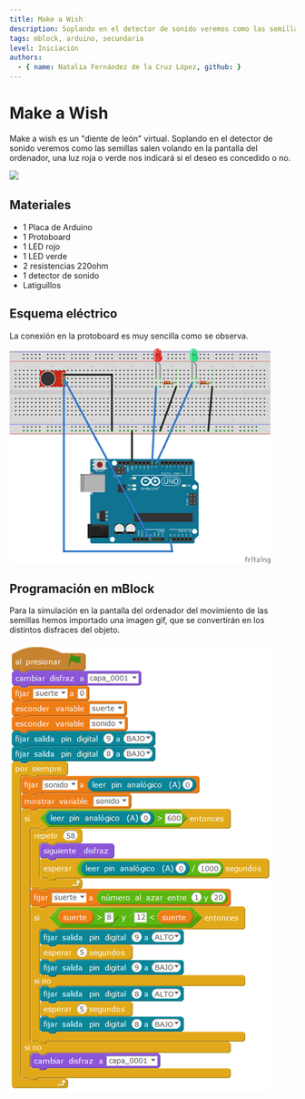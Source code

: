 ```yaml
---
title: Make a Wish
description: Soplando en el detector de sonido veremos como las semillas del diente de león salen volando.
tags: mblock, arduino, secundaria
level: Iniciación
authors:
  - { name: Natalia Fernández de la Cruz López, github: }
---
```


# Make a Wish

Make a wish es un "diente de león" virtual. Soplando en el detector de sonido veremos como las semillas salen volando en la pantalla del ordenador, una luz roja o verde nos indicará si el deseo es concedido o no.

![](practica.gif)

## Materiales

- 1 Placa de Arduino
- 1 Protoboard
- 1 LED rojo 
- 1 LED verde
- 2 resistencias 220ohm
- 1 detector de sonido
- Latiguillos

## Esquema eléctrico

La conexión en la protoboard es muy sencilla como se observa.

![](fritzing.png)

## Programación en mBlock

Para la simulación en la pantalla del ordenador del movimiento de las semillas hemos importado una imagen gif, que se convertirán en los distintos disfraces del objeto.

![](mblock.png)
